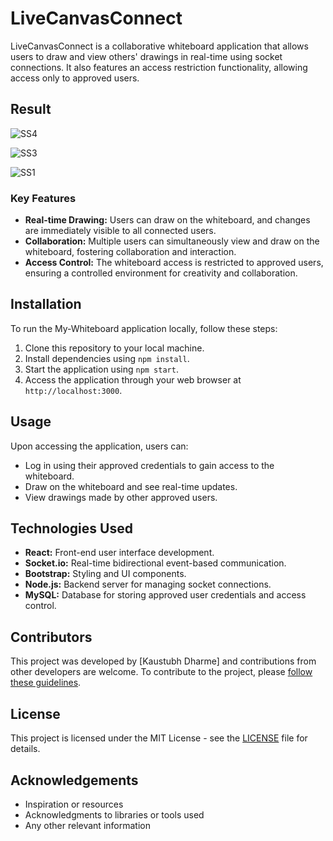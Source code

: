 # LiveCanvasConnect

LiveCanvasConnect is a collaborative whiteboard application that allows users to draw and view others' drawings in real-time using socket connections. It also features an access restriction functionality, allowing access only to approved users.
<br>
## Result

![SS4](https://github.com/Active2003/LiveCanvasConnect/assets/109369749/170c3af9-5552-4bc7-80b9-9abb6c4fca1e)
<br>


![SS3](https://github.com/Active2003/LiveCanvasConnect/assets/109369749/7a7ae50b-c753-4918-96de-2ce4347b3c58)
<br>

![SS1](https://github.com/Active2003/LiveCanvasConnect/assets/109369749/a8b7f18b-31ec-4067-a1e7-6783379f2e08)
<br>


### Key Features

- **Real-time Drawing:** Users can draw on the whiteboard, and changes are immediately visible to all connected users.
- **Collaboration:** Multiple users can simultaneously view and draw on the whiteboard, fostering collaboration and interaction.
- **Access Control:** The whiteboard access is restricted to approved users, ensuring a controlled environment for creativity and collaboration.

## Installation

To run the My-Whiteboard application locally, follow these steps:

1. Clone this repository to your local machine.
2. Install dependencies using `npm install`.
3. Start the application using `npm start`.
4. Access the application through your web browser at `http://localhost:3000`.

## Usage

Upon accessing the application, users can:
- Log in using their approved credentials to gain access to the whiteboard.
- Draw on the whiteboard and see real-time updates.
- View drawings made by other approved users.

## Technologies Used

- **React:** Front-end user interface development.
- **Socket.io:** Real-time bidirectional event-based communication.
- **Bootstrap:** Styling and UI components.
- **Node.js:** Backend server for managing socket connections.
- **MySQL:** Database for storing approved user credentials and access control.

## Contributors

This project was developed by [Kaustubh Dharme] and contributions from other developers are welcome. To contribute to the project, please [follow these guidelines](CONTRIBUTING.md).

## License

This project is licensed under the MIT License - see the [LICENSE](LICENSE) file for details.

## Acknowledgements

- Inspiration or resources
- Acknowledgments to libraries or tools used
- Any other relevant information
